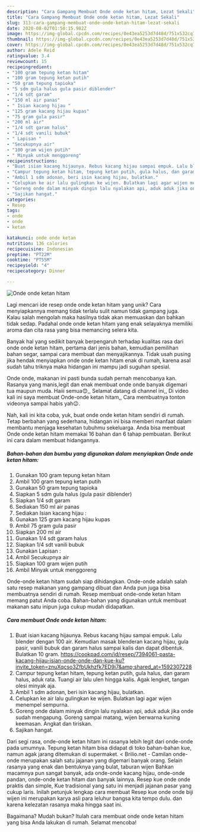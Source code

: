 ```yaml
---
description: "Cara Gampang Membuat Onde onde ketan hitam, Lezat Sekali"
title: "Cara Gampang Membuat Onde onde ketan hitam, Lezat Sekali"
slug: 313-cara-gampang-membuat-onde-onde-ketan-hitam-lezat-sekali
date: 2020-08-02T01:50:15.982Z
image: https://img-global.cpcdn.com/recipes/0e43ea5253d7d48d/751x532cq70/onde-onde-ketan-hitam-foto-resep-utama.jpg
thumbnail: https://img-global.cpcdn.com/recipes/0e43ea5253d7d48d/751x532cq70/onde-onde-ketan-hitam-foto-resep-utama.jpg
cover: https://img-global.cpcdn.com/recipes/0e43ea5253d7d48d/751x532cq70/onde-onde-ketan-hitam-foto-resep-utama.jpg
author: Adele Reid
ratingvalue: 3.4
reviewcount: 15
recipeingredient:
- "100 gram tepung ketan hitam"
- "100 gram tepung ketan putih"
- "50 gram tepung tapioka"
- "5 sdm gula halus gula pasir diblender"
- "1/4 sdt garam"
- "150 ml air panas"
- " Isian kacang hijau "
- "125 gram kacang hijau kupas"
- "75 gram gula pasir"
- "200 ml air"
- "1/4 sdt garam halus"
- "1/4 sdt vanili bubuk"
- " Lapisan "
- "Secukupnya air"
- "100 gram wijen putih"
- " Minyak untuk menggoreng"
recipeinstructions:
- "Buat isian kacang hijaunya. Rebus kacang hijau sampai empuk. Lalu blender dengan 100 air. Kemudian masak blenderan kacang hijau, gula pasir, vanili bubuk dan garam halus sampai kalis dan dapat dibentuk. Bulatkan 10 gram. https://cookpad.com/id/resep/7394061-pasta-kacang-hijau-isian-onde-onde-dan-kue-ku?invite_token=znuXqcso3ZfbUkhzfk7ED9i7&amp;shared_at=1592307228"
- "Campur tepung ketan hitam, tepung ketan putih, gula halus, dan garam halus, aduk rata. Tuangi air lalu ulen hingga kalis. Agak lengket, tangan olesi minyak aja."
- "Ambil 1 sdm adonan, beri isin kacang hijau, bulatkan."
- "Celupkan ke air lalu gulingkan ke wijen. Bulatkan lagi agar wijen menempel sempurna."
- "Goreng onde dalam minyak dingin lalu nyalakan api, aduk aduk jika onde sudah mengapung. Goreng sampai matang, wijen berwarna kuning keemasan. Angkat dan tiriskan."
- "Sajikan hangat."
categories:
- Resep
tags:
- onde
- onde
- ketan

katakunci: onde onde ketan 
nutrition: 136 calories
recipecuisine: Indonesian
preptime: "PT22M"
cooktime: "PT55M"
recipeyield: "4"
recipecategory: Dinner

---
```



![Onde onde ketan hitam](https://img-global.cpcdn.com/recipes/0e43ea5253d7d48d/751x532cq70/onde-onde-ketan-hitam-foto-resep-utama.jpg)

Lagi mencari ide resep onde onde ketan hitam yang unik? Cara menyiapkannya memang tidak terlalu sulit namun tidak gampang juga. Kalau salah mengolah maka hasilnya tidak akan memuaskan dan bahkan tidak sedap. Padahal onde onde ketan hitam yang enak selayaknya memiliki aroma dan cita rasa yang bisa memancing selera kita.

Banyak hal yang sedikit banyak berpengaruh terhadap kualitas rasa dari onde onde ketan hitam, pertama dari jenis bahan, kemudian pemilihan bahan segar, sampai cara membuat dan menyajikannya. Tidak usah pusing jika hendak menyiapkan onde onde ketan hitam enak di rumah, karena asal sudah tahu triknya maka hidangan ini mampu jadi suguhan spesial.

Onde onde, makanan ini pasti bunda sudah pernah mencobanya kan. Rasanya yang manis,legit dan enak membuat onde onde banyak digemari tua maupun muda. Haiii semua😊,, Selamat datang di channel ini,, Di video kali ini saya membuat Onde-onde ketan hitam,, Cara membuatnya tonton videonya sampai habis yah😉.


Nah, kali ini kita coba, yuk, buat onde onde ketan hitam sendiri di rumah. Tetap berbahan yang sederhana, hidangan ini bisa memberi manfaat dalam membantu menjaga kesehatan tubuhmu sekeluarga. Anda bisa membuat Onde onde ketan hitam memakai 16 bahan dan 6 tahap pembuatan. Berikut ini cara dalam membuat hidangannya.

<!--inarticleads1-->

##### Bahan-bahan dan bumbu yang digunakan dalam menyiapkan Onde onde ketan hitam:

1. Gunakan 100 gram tepung ketan hitam
1. Ambil 100 gram tepung ketan putih
1. Gunakan 50 gram tepung tapioka
1. Siapkan 5 sdm gula halus (gula pasir diblender)
1. Siapkan 1/4 sdt garam
1. Sediakan 150 ml air panas
1. Sediakan  Isian kacang hijau :
1. Gunakan 125 gram kacang hijau kupas
1. Ambil 75 gram gula pasir
1. Siapkan 200 ml air
1. Gunakan 1/4 sdt garam halus
1. Siapkan 1/4 sdt vanili bubuk
1. Gunakan  Lapisan :
1. Ambil Secukupnya air
1. Siapkan 100 gram wijen putih
1. Ambil  Minyak untuk menggoreng


Onde-onde ketan hitam sudah siap dihidangkan. Onde-onde adalah salah satu resep makanan yang gampang dibuat dan Anda pun juga bisa membuatnya sendiri di rumah. Resep membuat onde-onde ketan hitam memang patut Anda coba. Bahan-bahan yang digunakan untuk membuat makanan satu inipun juga cukup mudah didapatkan. 

<!--inarticleads2-->

##### Cara membuat Onde onde ketan hitam:

1. Buat isian kacang hijaunya. Rebus kacang hijau sampai empuk. Lalu blender dengan 100 air. Kemudian masak blenderan kacang hijau, gula pasir, vanili bubuk dan garam halus sampai kalis dan dapat dibentuk. Bulatkan 10 gram. https://cookpad.com/id/resep/7394061-pasta-kacang-hijau-isian-onde-onde-dan-kue-ku?invite_token=znuXqcso3ZfbUkhzfk7ED9i7&amp;shared_at=1592307228
1. Campur tepung ketan hitam, tepung ketan putih, gula halus, dan garam halus, aduk rata. Tuangi air lalu ulen hingga kalis. Agak lengket, tangan olesi minyak aja.
1. Ambil 1 sdm adonan, beri isin kacang hijau, bulatkan.
1. Celupkan ke air lalu gulingkan ke wijen. Bulatkan lagi agar wijen menempel sempurna.
1. Goreng onde dalam minyak dingin lalu nyalakan api, aduk aduk jika onde sudah mengapung. Goreng sampai matang, wijen berwarna kuning keemasan. Angkat dan tiriskan.
1. Sajikan hangat.


Dari segi rasa, onde-onde ketan hitam ini rasanya lebih legit dari onde-onde pada umumnya. Tepung ketan hitam bisa didapat di toko bahan-bahan kue, namun agak jarang ditemukan di supermaket. &lt;  Brilio.net - Camilan onde-onde merupakan salah satu jajanan yang digemari banyak orang. Selain rasanya yang enak dan bentuknya yang bulat, taburan wijen Bahkan macamnya pun sangat banyak, ada onde-onde kacang hijau, onde-onde pandan, onde-onde ketan hitam dan banyak lainnya. Resep kue onde onde praktis dan simple, Kue tradisional yang satu ini menjadi jajanan pasar yang cukup laris. Inilah petunjuk lengkap cara membuat Resep kue onde onde biji wijen ini merupakan karya asli para leluhur bangsa kita tempo dulu. dan karena kelezatan rasanya maka hingga saat ini. 

Bagaimana? Mudah bukan? Itulah cara membuat onde onde ketan hitam yang bisa Anda lakukan di rumah. Selamat mencoba!
